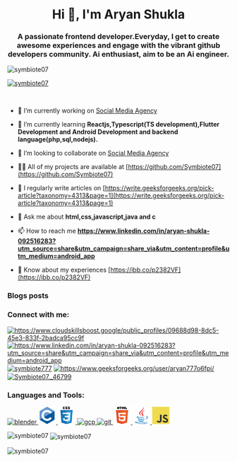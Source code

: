 <h1 align="center">Hi 👋, I'm Aryan Shukla</h1>
<h3 align="center">A passionate frontend developer.Everyday, I get to create awesome experiences and engage with the vibrant github developers community. Ai enthusiast, aim to be an Ai engineer.</h3>

<p align="left"> <img src="https://komarev.com/ghpvc/?username=symbiote07&label=Profile%20views&color=0e75b6&style=flat" alt="symbiote07" /> </p>

<p align="left"> <a href="https://github.com/ryo-ma/github-profile-trophy"><img src="https://github-profile-trophy.vercel.app/?username=symbiote07" alt="symbiote07" /></a> </p>

<p align="left"> <a href="https://twitter.com/" target="blank"><img src="https://img.shields.io/twitter/follow/?logo=twitter&style=for-the-badge" alt="" /></a> </p>

- 🔭 I’m currently working on [Social Media Agency](https://github.com/Symbiote07/SOCIAL-MEDIA-AGENCY-)

- 🌱 I’m currently learning **Reactjs,Typescript(TS development),Flutter Development and Android Development and backend language(php,sql,nodejs).**

- 👯 I’m looking to collaborate on [Social Media Agency](https://github.com/Symbiote07/SOCIAL-MEDIA-AGENCY-)

- 👨‍💻 All of my projects are available at [https://github.com/Symbiote07](https://github.com/Symbiote07)

- 📝 I regularly write articles on [https://write.geeksforgeeks.org/pick-article?taxonomy=4313&page=1](https://write.geeksforgeeks.org/pick-article?taxonomy=4313&page=1)

- 💬 Ask me about **html,css,javascript,java and c**

- 📫 How to reach me **https://www.linkedin.com/in/aryan-shukla-092516283?utm_source=share&utm_campaign=share_via&utm_content=profile&utm_medium=android_app**

- 📄 Know about my experiences [https://ibb.co/p2382VF](https://ibb.co/p2382VF)

### Blogs posts
<!-- BLOG-POST-LIST:START -->
<!-- BLOG-POST-LIST:END -->

<h3 align="left">Connect with me:</h3>
<p align="left">
<a href="https://dev.to/https://www.cloudskillsboost.google/public_profiles/09688d98-8dc5-45e3-833f-2badca95cc9f" target="blank"><img align="center" src="https://raw.githubusercontent.com/rahuldkjain/github-profile-readme-generator/master/src/images/icons/Social/devto.svg" alt="https://www.cloudskillsboost.google/public_profiles/09688d98-8dc5-45e3-833f-2badca95cc9f" height="30" width="40" /></a>
<a href="https://linkedin.com/in/https://www.linkedin.com/in/aryan-shukla-092516283?utm_source=share&utm_campaign=share_via&utm_content=profile&utm_medium=android_app" target="blank"><img align="center" src="https://raw.githubusercontent.com/rahuldkjain/github-profile-readme-generator/master/src/images/icons/Social/linked-in-alt.svg" alt="https://www.linkedin.com/in/aryan-shukla-092516283?utm_source=share&utm_campaign=share_via&utm_content=profile&utm_medium=android_app" height="30" width="40" /></a>
<a href="https://www.leetcode.com/symbiote777" target="blank"><img align="center" src="https://raw.githubusercontent.com/rahuldkjain/github-profile-readme-generator/master/src/images/icons/Social/leet-code.svg" alt="symbiote777" height="30" width="40" /></a>
<a href="https://auth.geeksforgeeks.org/user/https://www.geeksforgeeks.org/user/aryan777o6fpi/" target="blank"><img align="center" src="https://raw.githubusercontent.com/rahuldkjain/github-profile-readme-generator/master/src/images/icons/Social/geeks-for-geeks.svg" alt="https://www.geeksforgeeks.org/user/aryan777o6fpi/" height="30" width="40" /></a>
<a href="https://discord.gg/Symbiote07._46799" target="blank"><img align="center" src="https://raw.githubusercontent.com/rahuldkjain/github-profile-readme-generator/master/src/images/icons/Social/discord.svg" alt="Symbiote07._46799" height="30" width="40" /></a>
</p>

<h3 align="left">Languages and Tools:</h3>
<p align="left"> <a href="https://www.blender.org/" target="_blank" rel="noreferrer"> <img src="https://download.blender.org/branding/community/blender_community_badge_white.svg" alt="blender" width="40" height="40"/> </a> <a href="https://www.cprogramming.com/" target="_blank" rel="noreferrer"> <img src="https://raw.githubusercontent.com/devicons/devicon/master/icons/c/c-original.svg" alt="c" width="40" height="40"/> </a> <a href="https://www.w3schools.com/css/" target="_blank" rel="noreferrer"> <img src="https://raw.githubusercontent.com/devicons/devicon/master/icons/css3/css3-original-wordmark.svg" alt="css3" width="40" height="40"/> </a> <a href="https://cloud.google.com" target="_blank" rel="noreferrer"> <img src="https://www.vectorlogo.zone/logos/google_cloud/google_cloud-icon.svg" alt="gcp" width="40" height="40"/> </a> <a href="https://git-scm.com/" target="_blank" rel="noreferrer"> <img src="https://www.vectorlogo.zone/logos/git-scm/git-scm-icon.svg" alt="git" width="40" height="40"/> </a> <a href="https://www.w3.org/html/" target="_blank" rel="noreferrer"> <img src="https://raw.githubusercontent.com/devicons/devicon/master/icons/html5/html5-original-wordmark.svg" alt="html5" width="40" height="40"/> </a> <a href="https://www.java.com" target="_blank" rel="noreferrer"> <img src="https://raw.githubusercontent.com/devicons/devicon/master/icons/java/java-original.svg" alt="java" width="40" height="40"/> </a> <a href="https://developer.mozilla.org/en-US/docs/Web/JavaScript" target="_blank" rel="noreferrer"> <img src="https://raw.githubusercontent.com/devicons/devicon/master/icons/javascript/javascript-original.svg" alt="javascript" width="40" height="40"/> </a> </p>

<p><img align="left" src="https://github-readme-stats.vercel.app/api/top-langs?username=symbiote07&show_icons=true&locale=en&layout=compact" alt="symbiote07" /></p>

<p>&nbsp;<img align="center" src="https://github-readme-stats.vercel.app/api?username=symbiote07&show_icons=true&locale=en" alt="symbiote07" /></p>

<p><img align="center" src="https://github-readme-streak-stats.herokuapp.com/?user=symbiote07&" alt="symbiote07" /></p>
